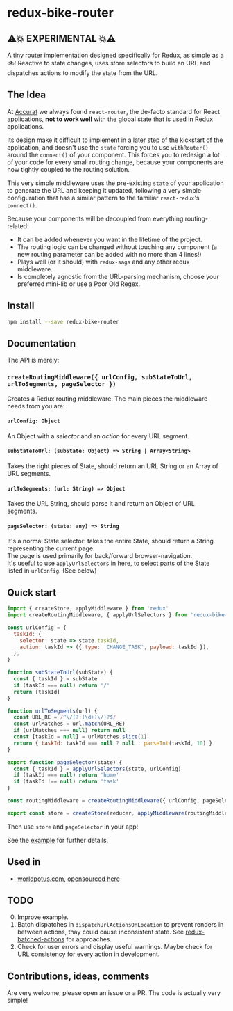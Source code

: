 redux-bike-router
=================

## ⚠️💥 EXPERIMENTAL 💥⚠️

A tiny router implementation designed specifically for Redux, as simple as a :bike:!
Reactive to state changes, uses store selectors to build an URL and dispatches actions to
modify the state from the URL.

## The Idea

At [Accurat](http://accurat.it/) we always found `react-router`, the de-facto standard for React applications,
**not to work well** with the global state that is used in Redux applications.

Its design make it difficult to implement in a later step of the kickstart of the application, and
doesn't use the `state` forcing you to use `withRouter()` around the `connect()` of your component.
This forces you to redesign a lot of your code for every small routing change, because
your components are now tightly coupled to the routing solution.

This very simple middleware uses the pre-existing `state` of your application to generate the URL and
keeping it updated, following a very simple configuration that has a similar pattern to the familiar
`react-redux`'s `connect()`.

Because your components will be decoupled from everything routing-related:

- It can be added whenever you want in the lifetime of the project.
- The routing logic can be changed without touching any component (a new routing parameter can be added with no more than 4 lines!)
- Plays well (or it should) with `redux-saga` and any other redux middleware.
- Is completely agnostic from the URL-parsing mechanism, choose your preferred mini-lib or use a Poor Old Regex.

## Install

```sh
npm install --save redux-bike-router
```

## Documentation

The API is merely:

### `createRoutingMiddleware({ urlConfig, subStateToUrl, urlToSegments, pageSelector })`
Creates a Redux routing middleware. The main pieces the middleware needs from you are:

#### `urlConfig: Object`
An Object with a *selector* and an *action* for every URL segment.

#### `subStateToUrl: (subState: Object) => String | Array<String>`
Takes the right pieces of State, should return an URL String or an Array of URL segments.

#### `urlToSegments: (url: String) => Object`
Takes the URL String, should parse it and return an Object of URL segments.

#### `pageSelector: (state: any) => String`
It's a normal State selector: takes the entire State, should return a String representing the current page.
<br/>The page is used primarily for back/forward browser-navigation.
<br/>It's useful to use `applyUrlSelectors` in here, to select parts of the State listed in `urlConfig`. (See below)

## Quick start

```js
import { createStore, applyMiddleware } from 'redux'
import createRoutingMiddleware, { applyUrlSelectors } from 'redux-bike-router'

const urlConfig = {
  taskId: {
    selector: state => state.taskId,
    action: taskId => ({ type: 'CHANGE_TASK', payload: taskId }),
  },
}

function subStateToUrl(subState) {
  const { taskId } = subState
  if (taskId === null) return '/'
  return [taskId]
}

function urlToSegments(url) {
  const URL_RE = /^\/(?:(\d+)\/)?$/
  const urlMatches = url.match(URL_RE)
  if (urlMatches === null) return null
  const [taskId = null] = urlMatches.slice(1)
  return { taskId: taskId === null ? null : parseInt(taskId, 10) }
}

export function pageSelector(state) {
  const { taskId } = applyUrlSelectors(state, urlConfig)
  if (taskId === null) return 'home'
  if (taskId !== null) return 'task'
}

const routingMiddleware = createRoutingMiddleware({ urlConfig, pageSelector, subStateToUrl, urlToSegments })

export const store = createStore(reducer, applyMiddleware(routingMiddleware))
```

Then use `store` and `pageSelector` in your app!

See the [example](https://github.com/accurat/redux-bike-router/tree/master/example) for further details.

## Used in

- [worldpotus.com](http://www.worldpotus.com/), [opensourced here](https://github.com/GoogleTrends/world-potus)

## TODO

0. Improve example.
0. Batch dispatches in `dispatchUrlActionsOnLocation` to prevent renders in between actions, thay could cause inconsistent state.
   See [redux-batched-actions](https://github.com/tshelburne/redux-batched-actions) for approaches.
0. Check for user errors and display useful warnings. Maybe check for URL consistency for every action in development.

## Contributions, ideas, comments

Are very welcome, please open an issue or a PR.
The code is actually very simple!
